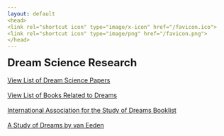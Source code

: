 ```yaml
---
layout: default
<head>
<link rel="shortcut icon" type="image/x-icon" href="/favicon.ico">
<link rel="shortcut icon" type="image/png" href="/favicon.png">
</head>
---
```


<b><font size="5">Dream Science Research</font></b>
<br>
<br>
[View List of Dream Science Papers](https://www.zotero.org/linkdaniel/collections/4SDA6EXF/items/CKR89TYY/item-list)
<br>
<br>
[View List of Books Related to Dreams](https://www.goodreads.com/review/list/95737422-link-daniel?ref=nav_mybooks&shelf=dreams)
<br>
<br>
[International Association for the Study of Dreams Booklist](https://www.asdreams.org/books-a-z/)
<br>
<br>
[A Study of Dreams by van Eeden](/dreamsvaneeden)
